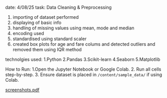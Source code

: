 date: 4/08/25
task: Data Cleaning & Preprocessing
 1. importing of dataset performed
 2. displaying of basic info
 3. handling of missing values using mean, mode and median
 4. encoding used
 5. standardised using standard scaler
 6. created box plots for age and fare colums and detected outliers and removed them using IQR method

technolgies used:
 1.Python
 2.Pandas
 3.Scikit-learn
 4.Seaborn
 5.Matplotlib

How to Run:
 1.Open the Jupyter Notebook or Google Colab.
 2. Run all cells step-by-step.
 3. Ensure dataset is placed in `/content/sample_data/` if using Colab.
 
 [screenshots.pdf](https://github.com/user-attachments/files/21572428/screenshots.pdf)
